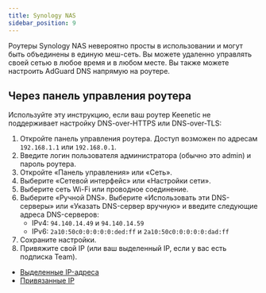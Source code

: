 ```yaml
---
title: Synology NAS
sidebar_position: 9
---
```


Роутеры Synology NAS невероятно просты в использовании и могут быть объединены в единую меш-сеть. Вы можете удаленно управлять своей сетью в любое время и в любом месте. Вы также можете настроить AdGuard DNS напрямую на роутере.

## Через панель управления роутера

Используйте эту инструкцию, если ваш роутер Keenetic не поддерживает настройку DNS-over-HTTPS или DNS-over-TLS:

1. Откройте панель управления роутера. Доступ возможен по адресам `192.168.1.1` или `192.168.0.1`.
2. Введите логин пользователя администратора (обычно это admin) и пароль роутера.
3. Откройте «Панель управления» или «Сеть».
4. Выберите «Сетевой интерфейс» или «Настройки сети».
5. Выберите сеть Wi-Fi или проводное соединение.
6. Выберите «Ручной DNS». Выберите «Использовать эти DNS-серверы» или «Указать DNS-сервер вручную» и введите следующие адреса DNS-серверов:
    - IPv4: `94.140.14.49` и `94.140.14.59`
    - IPv6: `2a10:50c0:0:0:0:0:ded:ff` и `2a10:50c0:0:0:0:0:dad:ff`
7. Сохраните настройки.
8. Привяжите свой IP (или ваш выделенный IP, если у вас есть подписка Team).

- [Выделенные IP-адреса](/private-dns/connect-devices/other-options/dedicated-ip.md)
- [Привязанные IP](private-dns/connect-devices/other-options/linked-ip.md)
